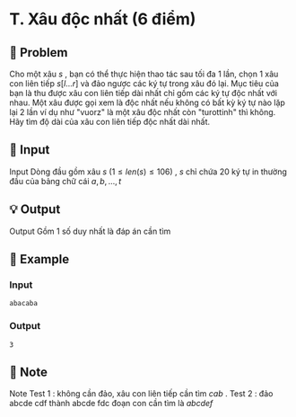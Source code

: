 # T. Xâu độc nhất (6 điểm)

## 📖 Problem

Cho một xâu
$s$
, bạn có thể thực hiện thao tác sau
tối đa
$1$
lần, chọn
$1$
xâu con liên tiếp
$s[l...r]$
và đảo ngược các ký tự trong xâu đó lại.
Mục tiêu của bạn là thu được xâu con
liên tiếp
dài nhất chỉ gồm các ký tự độc nhất với nhau. Một xâu được gọi xem là độc nhất nếu không có bất kỳ ký tự nào lặp lại
$2$
lần ví dụ như "vuorz" là một xâu độc nhất còn "turottinh" thì không.
Hãy tìm độ dài của xâu con
liên tiếp
độc nhất dài nhất.


## 🧩 Input

Input
Dòng đầu gồm xâu
$s$
$(1 ≤len(s) ≤ 106)$
,
$s$
chỉ chứa
$20$
ký tự in thường đầu của bảng chữ cái
$a,b, ...,t$


## 💡 Output

Output
Gồm
$1$
số duy nhất là đáp án cần tìm


## 🧠 Example

### Input

```text
abacaba
```

### Output

```text
3
```



## 📝 Note

Note
Test
$1$
: không cần đảo, xâu con liên tiếp cần tìm
$cab$
.
Test
$2$
: đảo abcde
cdf
thành abcde
fdc
đoạn con cần tìm là
$abcdef$

